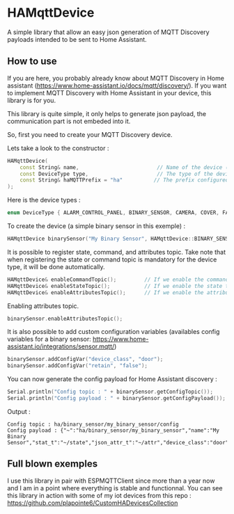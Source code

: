 # HAMqttDevice

A simple library that allow an easy json generation of MQTT Discovery payloads intended to be sent to Home Assistant.

## How to use

If you are here, you probably already know about MQTT Discovery in Home assistant (https://www.home-assistant.io/docs/mqtt/discovery/).
If you want to implement MQTT Discovery with Home Assistant in your device, this library is for you.

This library is quite simple, it only helps to generate json payload, the communication part is not embeded into it.

So, first you need to create your MQTT Discovery device.

Lets take a look to the constructor : 
```c++
HAMqttDevice(
    const String& name,                         // Name of the device (ex: "My Nice Lamp")
    const DeviceType type,                      // The type of the device (See below)
    const String& haMQTTPrefix = "ha"          // The prefix configured in Home Assistant. ("discovery_prefix" in configuration.yaml)
);
```

Here is the device types : 
```c++
enum DeviceType { ALARM_CONTROL_PANEL, BINARY_SENSOR, CAMERA, COVER, FAN, LIGHT, LOCK, SENSOR, SWITCH, CLIMATE, VACUUM };
```

To create the device (a simple binary sensor in this exemple) :
```c++
HAMqttDevice binarySensor("My Binary Sensor", HAMqttDevice::BINARY_SENSOR);
```

It is possible to register state, command, and attributes topic.
Take note that when registering the state or command topic is mandatory for the device type, it will be done automatically.
```c++
HAMqttDevice& enableCommandTopic();         // If we enable the command topic registration
HAMqttDevice& enableStateTopic();           // If we enable the state topic registration 
HAMqttDevice& enableAttributesTopic();      // If we enable the attribute topic registration
```

Enabling attributes topic.
```c++
binarySensor.enableAttributesTopic();
```

It is also possible to add custom configuration variables (availables config variables for a binary sensor: https://www.home-assistant.io/integrations/sensor.mqtt/)
```c++
binarySensor.addConfigVar("device_class", "door");
binarySensor.addConfigVar("retain", "false");
```

You can now generate the config payload for Home Assistant discovery : 
```c++
Serial.println("Config topic : " + binarySensor.getConfigTopic());
Serial.println("Config payload : " + binarySensor.getConfigPayload());
```

Output :
```
Config topic : ha/binary_sensor/my_binary_sensor/config
Config payload : {"~":"ha/binary_sensor/my_binary_sensor","name":"My Binary Sensor","stat_t":"~/state","json_attr_t":"~/attr","device_class":"door","retain":"false"}
```

## Full blown exemples

I use this library in pair with ESPMQTTClient since more than a year now and I am in a point where everything is stable and functionnal.
You can see this library in action with some of my iot devices from this repo : https://github.com/plapointe6/CustomHADevicesCollection

